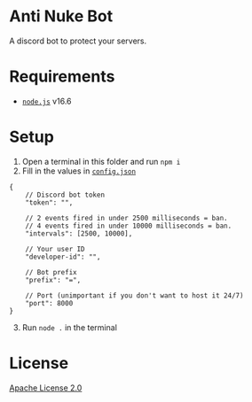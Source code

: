 # Anti Nuke Bot
A discord bot to protect your servers.
# Requirements
- [`node.js`](https://nodejs.org) v16.6
# Setup
1. Open a terminal in this folder and run `npm i`
2. Fill in the values in [`config.json`](./config.json)
```jsonc
{
    // Discord bot token
    "token": "",

    // 2 events fired in under 2500 milliseconds = ban.
    // 4 events fired in under 10000 milliseconds = ban.
    "intervals": [2500, 10000],

    // Your user ID
    "developer-id": "",

    // Bot prefix
    "prefix": "=",

    // Port (unimportant if you don't want to host it 24/7)
    "port": 8000
}
```
3. Run `node .` in the terminal
# License
[Apache License 2.0](./LICENSE)
